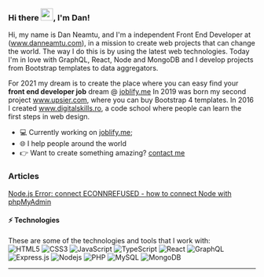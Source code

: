 ### Hi there <img src="https://media.giphy.com/media/hvRJCLFzcasrR4ia7z/giphy.gif" width="25px">, I'm Dan!
<!--<a href="https://www.digitalskills.ro" target="_blank">
  <img align="left" alt="Digital Skills" width="22px" src="https://www.digitalskills.ro/images/favicon.png" />
</a>
<a href="https://www.upsier.com"  target="_blank">
  <img align="left" alt="Upsier" width="22px" src="https://www.upsier.com/images/favicon.ico" />
</a>-->
 
Hi, my name is Dan Neamtu, and I'm a independent Front End Developer at (<a href="https://www.danneamtu.com"  target="_blank">www.danneamtu.com</a>), in a mission to create web projects that can change the world. The way I do this is by using the latest web technologies. Today I'm in love with GraphQL, React, Node and MongoDB and I develop  projects from Bootstrap templates to data aggregators.

For 2021 my dream is to create the place where you can easy find your <b>front end developer job</b> dream @ <a href="https://www.joblify.me">joblify.me</a>
In 2019 was born my second project <a href="https://www.upsier.com">www.upsier.com</a>, where you can buy Bootstrap 4 templates.
In 2016 I created <a href="https://www.digitalskills.ro/cursuri/web-design">www.digitalskills.ro</a>, a code school where people can learn the first steps in web design.

- 💻  Currently working on [joblify.me](https://joblify.me);
- 🌐  I help people around the world
- 👉  Want to create something amazing? <a href="mailto:contact@danneamtu.com">contact me</a>
 
### Articles
<a target="_blank" href="https://dev.to/upsier/node-js-error-connect-econnrefused-how-to-connect-with-phpmyadmin-2ekb">Node.js Error: connect ECONNREFUSED - how to connect Node with phpMyAdmin</a>

#### ⚡ Technologies
These are some of the technologies and tools that I work with:<br>
![HTML5](https://img.shields.io/badge/-HTML5-E34F26?style=flat-square&logo=html5&logoColor=white)
![CSS3](https://img.shields.io/badge/-CSS3-1572B6?style=flat-square&logo=css3)
![JavaScript](https://img.shields.io/badge/-JavaScript-black?style=flat-square&logo=javascript)
![TypeScript](https://img.shields.io/badge/-TypeScript-007ACC?style=flat-square&logo=typescript&logoColor=white)
![React](https://img.shields.io/badge/-React.js-black?style=flat-square&logo=react&logoColor=Crayola)
![GraphQL](https://img.shields.io/badge/-GraphQL-E10098?style=flat-square&logo=graphql)
![Express.js](https://img.shields.io/badge/-Express.js-yellow?style=flat-square&logo=Node.js&logoColor=black)
![Nodejs](https://img.shields.io/badge/-Nodejs-339933?style=flat-square&logo=Node.js&logoColor=white)
![PHP](https://img.shields.io/badge/-PHP-787CB5?style=flat-square&logo=PHP&logoColor=black)
![MySQL](https://img.shields.io/badge/-MySQL-4479A1?style=flat-square&logo=mysql&logoColor=white)
![MongoDB](https://img.shields.io/badge/-MongoDB-black?style=flat-square&logo=mongodb)

---
